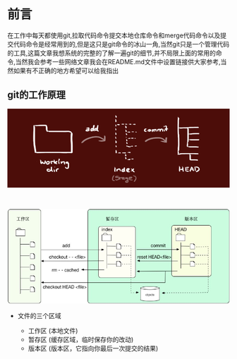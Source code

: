 # 前言
在工作中每天都使用git,拉取代码命令提交本地仓库命令和merge代码命令以及提交代码命令是经常用到的,但是这只是git命令的冰山一角,当然git只是一个管理代码的工具,这篇文章我想系统的完整的了解一遍git的细节,并不局限上面的常用的命令,当然我会参考一些网络文章我会在README.md文件中设置链接供大家参考,当然如果有不正确的地方希望可以给我指出

## git的工作原理

<div align="center">

  ![工作原理](../static/img/工作原理_1.png)
  
  <br/>
  
  ![工作原理](../static/img/工作原理_2.jpg)

</div>

- 文件的三个区域

  - 工作区 (本地文件)
  - 暂存区 (缓存区域，临时保存你的改动)
  - 版本区 (版本区，它指向你最后一次提交的结果)

